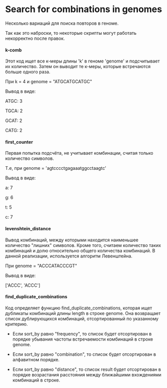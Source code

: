 # Search for combinations in genomes

Несколько вариаций для поиска повторов в геноме. 

Так как это наброски, то некоторые скрипты могут работать некорректно после правок. 

#### k-comb
Этот код ищет все к-меры длины 'k' в геноме 'genome' и подсчитывает их количество. 
Затем он выводит те к-меры, которые встречаются больше одного раза.

При k = 4 и genome = "ATGCATGCATGC"

Вывод в виде:

ATGC: 3

TGCA: 2

GCAT: 2

CATG: 2


#### first_counter
Первая попытка подсчёта, не учитывает комбинации, считая только количество символов.

Т.е, при genome = 'agtcccctgagaaatggcctaagtc'

Вывод в виде:

a: 7

g: 6

t: 5

c: 7


#### levenshtein_distance
Вывод комбинаций, между которыми находится наименьшее количество "лишних" символов. Кроме того, считаем количество таких комбинаций и долю относительно общего количества комбинаций.
В данной реализации, используется алгоритм Левенштейна. 

При genome = "ACCCATACCCGT"

Вывод в виде:

['ACCC', 'ACCC']

#### find_duplicate_combinations
Код определяет функцию find_duplicate_combinations, которая ищет дубликаты комбинаций длины length в строке genome. Она возвращает список дублирующихся комбинаций, отсортированный по указанному критерию.

* Если sort_by равно "frequency", то список будет отсортирован в порядке убывания частоты встречаемости комбинаций в строке genome.

* Если sort_by равно "combination", то список будет отсортирован в алфавитном порядке.

* Если sort_by равно "distance", то список result будет отсортирован в порядке возрастания расстояния между ближайшими вхождениями комбинаций в строке.
